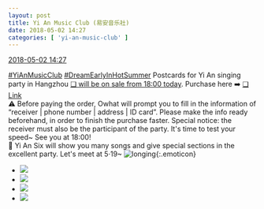 ```yaml
---
layout: post
title: Yi An Music Club (易安音乐社)
date: 2018-05-02 14:27
categories: [ 'yi-an-music-club' ]
---
```


<div class="weibo-info">
  <a href="https://weibo.com/6094546964/GeMEwzTSj">2018-05-02 14:27</a>
</div>

[#YiAnMusicClub](https://weibo.com/p/100808beae2e3e05b17b64f63ebedca39f19b2/super_index) [#DreamEarlyInHotSummer](https://weibo.com/p/1008087f2adb78e0df137f468cbafdcbd0ffcf) Postcards for Yi An singing party in Hangzhou [❏ will be on sale from 18:00 today](http://t.cn/RuTKE1w). Purchase here ➡️ [❏ Link](https://www.owhat.cn/shop/shopdetail.html?id=36926)  
⚠️ Before paying the order, Owhat will prompt you to fill in the information of “receiver | phone number | address | ID card”. Please make the info ready beforehand, in order to finish the purchase faster. Special notice: the receiver must also be the participant of the party. It's time to test your speed~ See you at 18:00!  
📢 Yi An Six will show you many songs and give special sections in the excellent party. Let's meet at 5·19~ ![longing](https://img.t.sinajs.cn/t4/appstyle/expression/ext/normal/c9/2018new_chongjing_org.png){:.emoticon}

<!-- more -->

<ul class="weibo-pic-list-2">
  <li class="weibo-pic">
    <a href="https://wx3.sinaimg.cn/mw690/006Es64Aly1fqwygckbkqj31iq3rkb2a.jpg"><img src="https://wx3.sinaimg.cn/thumb150/006Es64Aly1fqwygckbkqj31iq3rkb2a.jpg"/></a>
  </li>
  <li class="weibo-pic">
    <a href="https://wx4.sinaimg.cn/mw690/006Es64Aly1fqwyg6rdxcj30p0239qv5.jpg"><img src="https://wx4.sinaimg.cn/thumb150/006Es64Aly1fqwyg6rdxcj30p0239qv5.jpg"/></a>
  </li>
  <li class="weibo-pic">
    <a href="https://wx2.sinaimg.cn/mw690/006Es64Aly1fqwygl9af1j32mj3sx7wk.jpg"><img src="https://wx2.sinaimg.cn/thumb150/006Es64Aly1fqwygl9af1j32mj3sx7wk.jpg"/></a>
  </li>
  <li class="weibo-pic">
    <a href="https://wx4.sinaimg.cn/mw690/006Es64Aly1fqwygu08c5j32kk3vu4qt.jpg"><img src="https://wx4.sinaimg.cn/thumb150/006Es64Aly1fqwygu08c5j32kk3vu4qt.jpg"/></a>
  </li>
</ul>
